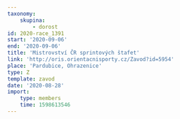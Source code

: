```yaml
---
taxonomy:
    skupina:
        - dorost
id: 2020-race_1391
start: '2020-09-06'
end: '2020-09-06'
title: 'Mistrovství ČR sprintových štafet'
link: 'http://oris.orientacnisporty.cz/Zavod?id=5954'
place: 'Pardubice, Ohrazenice'
type: Z
template: zavod
date: '2020-08-28'
import:
    type: members
    time: 1598613546
---
```


